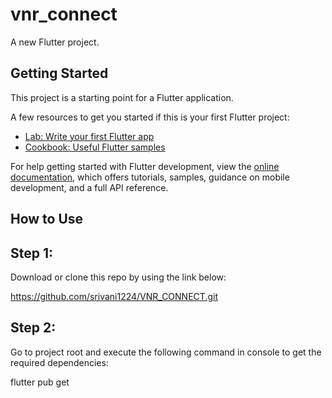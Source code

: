 # vnr_connect

A new Flutter project.

## Getting Started

This project is a starting point for a Flutter application.

A few resources to get you started if this is your first Flutter project:

- [Lab: Write your first Flutter app](https://docs.flutter.dev/get-started/codelab)
- [Cookbook: Useful Flutter samples](https://docs.flutter.dev/cookbook)

For help getting started with Flutter development, view the
[online documentation](https://docs.flutter.dev/), which offers tutorials,
samples, guidance on mobile development, and a full API reference.

## How to Use
## Step 1:

Download or clone this repo by using the link below:

https://github.com/srivani1224/VNR_CONNECT.git


## Step 2:

Go to project root and execute the following command in console to get the required dependencies:

flutter pub get 